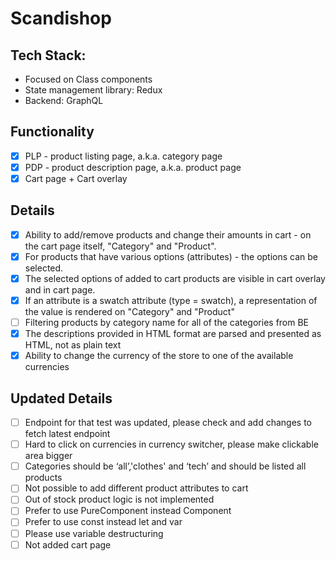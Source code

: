 # Scandishop

## Tech Stack:
- Focused on Class components
- State management library: Redux
- Backend: GraphQL

## Functionality
- [x] PLP - product listing page, a.k.a. category page
- [x] PDP - product description page, a.k.a. product page
- [x] Cart page + Cart overlay

## Details
- [x] Ability to add/remove products and change their amounts in cart - on the cart page itself, "Category" and "Product".
- [x] For products that have various options (attributes) - the options can be selected.
- [x] The selected options of added to cart products are visible in cart overlay and in cart page.
- [x] If an attribute is a swatch attribute (type = swatch), a representation of the value is rendered on "Category" and "Product"
- [ ] Filtering products by category name for all of the categories from BE
- [x] The descriptions provided in HTML format are parsed and presented as HTML, not as plain text
- [x] Ability to change the currency of the store to one of the available currencies

## Updated Details
- [ ] Endpoint for that test was updated, please check and add changes to fetch latest endpoint
- [ ] Hard to click on currencies in currency switcher, please make clickable area bigger
- [ ] Categories should be ‘all’,'clothes' and ‘tech’ and should be listed all products
- [ ] Not possible to add different product attributes to cart
- [ ] Out of stock product logic is not implemented
- [ ] Prefer to use PureComponent instead Component
- [ ] Prefer to use const instead let and var
- [ ] Please use variable destructuring
- [ ] Not added cart page